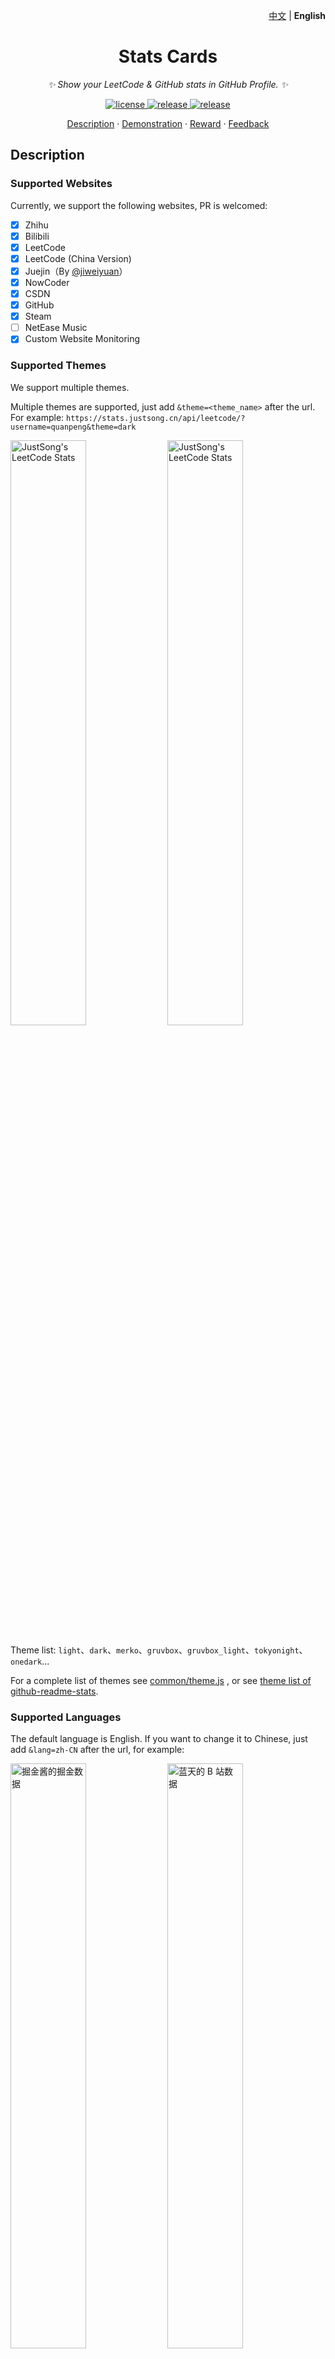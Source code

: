 <p align="right">
    <a href="./README.md">中文</a> | <strong>English</strong>
</p>

<div align="center">

# Stats Cards

_✨ Show your LeetCode & GitHub stats in GitHub Profile. ✨_

</div>

<p align="center">
  <a href="https://raw.githubusercontent.com/songquanpeng/stats-cards/master/LICENSE">
    <img src="https://img.shields.io/github/license/songquanpeng/stats-cards?color=brightgreen" alt="license">
  </a>
  <a href="https://github.com/songquanpeng/stats-cards/releases/latest">
    <img src="https://img.shields.io/github/v/release/songquanpeng/stats-cards?color=brightgreen&include_prereleases" alt="release">
  </a>
  <a href="https://stats.justsong.cn/">
    <img src="https://stats.justsong.cn/api/website/?url=https://stats.justsong.cn/" alt="release">
  </a>
</p>

<p align="center">
  <a href="#Description">Description</a>
  ·
  <a href="#Demonstration">Demonstration</a>
  ·
  <a href="https://stats.justsong.cn/reward.html">Reward</a>
  ·
  <a href="https://github.com/songquanpeng/stats-cards/issues">Feedback</a>
</p>

## Description

### Supported Websites

Currently, we support the following websites, PR is welcomed:

- [x] Zhihu
- [x] Bilibili
- [x] LeetCode
- [x] LeetCode (China Version)
- [x] Juejin（By [@jiweiyuan](https://github.com/jiweiyuan)）
- [x] NowCoder
- [x] CSDN
- [x] GitHub
- [x] Steam
- [ ] NetEase Music
- [x] Custom Website Monitoring

### Supported Themes

We support multiple themes.

Multiple themes are supported, just add `&theme=<theme_name>` after the url. For example:
`https://stats.justsong.cn/api/leetcode/?username=quanpeng&theme=dark`

<p>
  <img src="https://stats.justsong.cn/api/leetcode/?username=quanpeng&theme=light" alt="JustSong's LeetCode Stats" width="49%" />
  <img src="https://stats.justsong.cn/api/leetcode/?username=quanpeng&theme=dark" alt="JustSong's LeetCode Stats" width="49%" /> 
</p>

Theme list: `light`、`dark`、`merko`、`gruvbox`、`gruvbox_light`、`tokyonight`、`onedark`...

For a complete list of themes see [common/theme.js](./common/theme.js)
, or see [theme list of github-readme-stats](https://github.com/anuraghazra/github-readme-stats/tree/master/themes).

### Supported Languages

The default language is English. If you want to change it to Chinese, just add `&lang=zh-CN` after the url, for example:
<p>
  <img src="https://stats.justsong.cn/api/juejin?id=1556564194374926&lang=zh-CN" alt="掘金酱的掘金数据" width="49%" />
  <img src="https://stats.justsong.cn/api/bilibili/?id=483246073&lang=zh-CN" alt="蓝天的 B 站数据" width="49%" /> 
</p>

For the support of other languages, PR is always welcomed.

## Demonstration

### Custom Website Monitoring

Custom website monitoring：`https://stats.justsong.cn/api/website/?url=https://github.com/&style=flat&logo=github`

Where style and logo are optional, for specific values please refer
to [shield.io](https://shields.io/category/monitoring#:~:text=PREFIX%3E%26suffix%3D%3CSUFFIX%3E-,Styles,-The%20following%20styles)
.

> Note that monitoring is not real-time, it is affected by the set cache time

![GitHub monitoring](https://stats.justsong.cn/api/website/?url=https://github.com/&style=flat)
![Google monitoring](https://stats.justsong.cn/api/website/?url=https://www.google.com/&style=flat)
![Zhihu monitoring](https://stats.justsong.cn/api/website/?url=https://www.zhihu.com/&style=flat)

### Website Stats Display

GitHub: `https://stats.justsong.cn/api/github?username=songquanpeng`

![My GitHub Stats](https://stats.justsong.cn/api/github?username=songquanpeng)

Zhihu: `https://stats.justsong.cn/api/zhihu?username=excited-vczh`

![vczh's Zhihu Stats](https://stats.justsong.cn/api/zhihu?username=excited-vczh)

Bilibili：`https://stats.justsong.cn/api/bilibili/?id=666`

![id 为 666 的用户的 B 站数据](https://stats.justsong.cn/api/bilibili/?id=666)

LeetCode: `https://stats.justsong.cn/api/leetcode/?username=quanpeng`

![我的 LeetCode 数据](https://stats.justsong.cn/api/leetcode/?username=quanpeng)

LeetCode (China Version): `https://stats.justsong.cn/api/leetcode?username=quanpeng&cn=true`

![力扣数据](https://stats.justsong.cn/api/leetcode?username=quanpeng&cn=true)

Juejin: `https://stats.justsong.cn/api/juejin?id=1556564194374926`

![掘金数据](https://stats.justsong.cn/api/juejin?id=1556564194374926)

CSDN: `https://stats.justsong.cn/api/csdn?id=vczh`

![CSDN 数据](https://stats.justsong.cn/api/csdn?id=vczh)

Nowcoder: `https://stats.justsong.cn/api/nowcoder?id=6484283`

![牛客数据](https://stats.justsong.cn/api/nowcoder?id=6484283)

Steam: `https://stats.justsong.cn/api/steam`

![Steam数据](https://stats.justsong.cn/api/steam)

## Deployment

You can deploy through Vercel, or deploy to your own server.

### Environment Variables

When deploying, there are some environment variables that can be set, all of which are optional:

1. `BILIBILI_SESSDATA`: Bilibili's `SESSDATA` cookie.
2. `GITHUB_TOKEN`: GitHub token.
3. `STEAM_ID`: Steam personal ID, use browser to login Steam, then click personal profile, the id behind the profiles in the URL is the STEAM_ID
4. `STEAM_API_TOKEN`: According the link to get the token，https://steamcommunity.com/dev/apikey
5. `CACHE_TIME`: cache time, the unit is second, default value is  `6000`, namely 100 minutes.
6. `MAX_CACHE_ITEMS`: maximum cache items, default value is `1024`.
7. `PORT`: service port number, default value is `3000`.

### Deploy to Vercel

1. fork this repo。
2. Import your repo on [Vercel](https://vercel.com/new).
3. Set the above environment variables.。

### Deploy to Your Own Server

Steps:

```shell
git clone https://github.com/songquanpeng/stats-cards.git
cd stats-cards
npm i
node ./app.js
# or
pm2 start ./app.js --name stats-cards
```

Set environment variables: `ENV_NAME=value cmd`

+ For example: `PORT=3000 node ./app.js`

## Others

1. [Idea reference & theme reference](https://github.com/anuraghazra/github-readme-stats)
2. If any crawler fails, please file an issue in time!
3. The card itself has a shadow effect, but some blog themes will automatically add a shadow effect to the image, which
   will cause a double shadow. The solution is to use the img tag and CSS to remove the shadow effect provided by the
   blog theme. For
   example: `<img src="https://stats.justsong.cn/api/leetcode?username=username&cn=true" style="box-shadow:none !important">`
4. Click to [check who is using this](https://github.com/search?q=extension%3Amd+%22stats.justsong.cn%22&type=Code).
